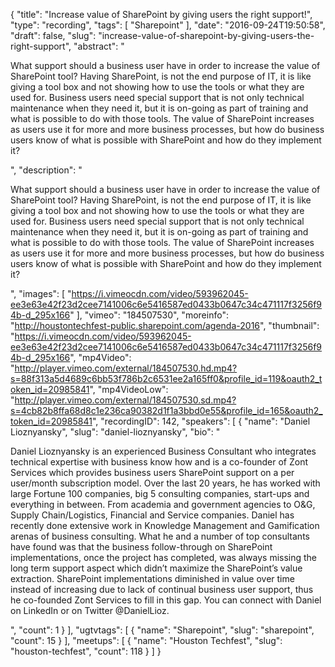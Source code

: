 {
  "title": "Increase value of SharePoint by giving users the right support!",
  "type": "recording",
  "tags": [
    "Sharepoint"
  ],
  "date": "2016-09-24T19:50:58",
  "draft": false,
  "slug": "increase-value-of-sharepoint-by-giving-users-the-right-support",
  "abstract": "<p>What support should a business user have in order to increase the value of SharePoint tool? Having SharePoint, is not the end purpose of IT, it is like giving a tool box and not showing how to use the tools or what they are used for. Business users need special support that is not only technical maintenance when they need it, but it is on-going as part of training and what is possible to do with those tools. The value of SharePoint increases as users use it for more and more business processes, but how do business users know of what is possible with SharePoint and how do they implement it?</p>",
  "description": "<p>What support should a business user have in order to increase the value of SharePoint tool? Having SharePoint, is not the end purpose of IT, it is like giving a tool box and not showing how to use the tools or what they are used for. Business users need special support that is not only technical maintenance when they need it, but it is on-going as part of training and what is possible to do with those tools. The value of SharePoint increases as users use it for more and more business processes, but how do business users know of what is possible with SharePoint and how do they implement it?</p>",
  "images": [
    "https://i.vimeocdn.com/video/593962045-ee3e63e42f23d2cee7141006c6e5416587ed0433b0647c34c471117f3256f94b-d_295x166"
  ],
  "vimeo": "184507530",
  "moreinfo": "http://houstontechfest-public.sharepoint.com/agenda-2016",
  "thumbnail": "https://i.vimeocdn.com/video/593962045-ee3e63e42f23d2cee7141006c6e5416587ed0433b0647c34c471117f3256f94b-d_295x166",
  "mp4Video": "http://player.vimeo.com/external/184507530.hd.mp4?s=88f313a5d4689c6bb53f786b2c6531ee2a165ff0&profile_id=119&oauth2_token_id=20985841",
  "mp4VideoLow": "http://player.vimeo.com/external/184507530.sd.mp4?s=4cb82b8ffa68d8c1e236ca90382d1f1a3bbd0e55&profile_id=165&oauth2_token_id=20985841",
  "recordingID": 142,
  "speakers": [
    {
      "name": "Daniel Lioznyansky",
      "slug": "daniel-lioznyansky",
      "bio": "<p>Daniel Lioznyansky is an experienced Business Consultant who integrates technical expertise with business know how and is a co-founder of Zont Services which provides business users SharePoint support on a per user/month subscription model. Over the last 20 years, he has worked with large Fortune 100 companies, big 5 consulting companies, start-ups and everything in between. From academia and government agencies to O&G, Supply Chain/Logistics, Financial and Service companies. Daniel has recently done extensive work in Knowledge Management and Gamification arenas of business consulting. What he and a number of top consultants have found was that the business follow-through on SharePoint implementations, once the project has completed, was always missing the long term support aspect which didn’t maximize the SharePoint’s value extraction. SharePoint implementations diminished in value over time instead of increasing due to lack of continual business user support, thus he co-founded Zont Services to fill in this gap. You can connect with Daniel on LinkedIn or on Twitter @DanielLioz.</p>",
      "count": 1
    }
  ],
  "ugtvtags": [
    {
      "name": "Sharepoint",
      "slug": "sharepoint",
      "count": 15
    }
  ],
  "meetups": [
    {
      "name": "Houston Techfest",
      "slug": "houston-techfest",
      "count": 118
    }
  ]
}